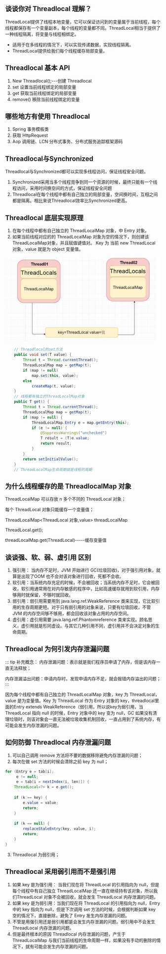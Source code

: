 ## 谈谈你对 Threadlocal 理解？

ThreadLocal提供了线程本地变量，它可以保证访问到的变量属于当前线程，每个线程都保存有一个变量副本，每个线程的变量都不同。ThreadLocal相当于提供了一种线程隔离，将变量与线程相绑定。

* 适用于在多线程的情况下，可以实现传递数据，实现线程隔离。
* ThreadLocal提供给我们每个线程缓存局部变量。

## Threadlocal 基本 API

1. New Threadlocal();---创建 Threadlocal
2. set 设置当前线程绑定的局部变量
3. get 获取当前线程绑定的局部变量
4. remove() 移除当前线程绑定的变量

## 哪些地方有使用 Threadlocal

1. Spring 事务模板类
2. 获取 HttpRequest
3. Aop 调用链、LCN 分布式事务、分布式服务追踪框架源码

## Threadlocal与Synchronized

Threadlocal与Synchronized都可以实现多线程访问，保证线程安全问题。
1. Synchronized采用当多个线程竞争到同一个资源的时候，最终只能有一个线程访问，采用时间换空间的方式，保证线程安全问题
2. Threadlocal在每个线程中都有自己独立的局部变量，空间换时间，互相之间都是隔离。相比来说Threadlocal效率比Synchronized更高。

## Threadlocal 底层实现原理

1. 在每个线程中都有自己独立的 ThreadLocalMap 对象，中 Entry 对象。
2. 如果当前线程对应的的 ThreadLocalMap 对象为空的情况下，则创建该 ThreadLocalMap对象，并且赋值键值对。
Key 为 当前 new ThreadLocal 对象，value 就是为 object 变量值。

![image-20211101152903627](assets/image-20211101152903627.png)

```java
	// Threadlocal的set方法
    public void set(T value) {
        Thread t = Thread.currentThread();
        ThreadLocalMap map = getMap(t);
        if (map != null)
            map.set(this, value);
        else
            createMap(t, value);
    }
    // 线程都有独立的ThreadLocalMap对象
    public T get() {
        Thread t = Thread.currentThread();
        ThreadLocalMap map = getMap(t);
        if (map != null) {
            ThreadLocalMap.Entry e = map.getEntry(this);
            if (e != null) {
                @SuppressWarnings("unchecked")
                T result = (T)e.value;
                return result;
            }
        }
        return setInitialValue();
    }
    // ThreadLocalMap生命周期就是线程的周期
```

## 为什么线程缓存的是 ThreadlocalMap 对象

ThreadLocalMap 可以存放 n 多个不同的 ThreadLocal 对象；

每个 ThreadLocal 对象只能缓存一个变量值；

ThreadLocalMap<ThreadLocal 对象,value> threadLocalMap

ThreadLocal.get();

threadLocalMap.get(ThreadLocal)-----缓存变量值

## 谈谈强、软、弱、虚引用 区别

1. 强引用： 当内存不足时，JVM 开始进行 GC(垃圾回收)，对于强引用对象，就算是出现了OOM 也不会对该对象进行回收，死都不会收。
2. 软引用：当系统内存充足的时候，不会被回收；当系统内存不足时，它会被回收，软引用通常用在对内存敏感的程序中，比如高速缓存就用到软引用，内存够用时就保留，不够时就回收。
3. 弱引用：弱引用需要用到 java.lang.ref.WeakReference 类来实现，它比软引用的生存周期更短。对于只有弱引用的对象来说，只要有垃圾回收，不管 JVM 的内存空间够不够用，都会回收该对象占用的内存空间。
4. 虚引用：虚引用需要 java.lang.ref.Phantomreference 类来实现。顾名思义，虚引用就是形同虚设。与其它几种引用不同，虚引用并不会决定对象的生命周期。

## Threadlocal 为何引发内存泄漏问题

::: tip 补充概念：
内存泄漏问题：表示就是我们程序员申请了内存，但是该内存一直无法释放；

内存泄漏溢出问题：申请内存时，发现申请内存不足，就会报错内存溢出的问题；
:::

因为每个线程中都有自己独立的 ThreadLocalMap 对象，key 为 ThreadLocal，value 是为变量值。Key 为 ThreadLocal 作为 Entry 对象的 key，threadlocal里面的Entry extends WeakReference（弱引用，所以说key为弱引用，当 ThreadLocal 指向 null 的时候，Entry 对象中的 key 变为 null，GC 如果没有清理垃圾时，则该对象会一直无法被垃圾收集机制回收，一直占用到了系统内存，有可能会发生内存泄漏的问题。

## 如何防御 Threadlocal 内存泄漏问题

1. 可以自己调用 remove 方法将不要的数据移除避免内存泄漏的问题；
2. 每次在做 set 方法的时候会清除之前 key 为 null；
```java
for (Entry e = tab[i];
     e != null;
     e = tab[i = nextIndex(i, len)]) {
    ThreadLocal<?> k = e.get();

    if (k == key) {
        e.value = value;
        return;
    }

    if (k == null) {
        replaceStaleEntry(key, value, i);
        return;
    }
}
```
3. Threadlocal 为弱引用；

## Threadlocal 采用弱引用而不是强引用

1. 如果 key 是为强引用： 当我们现在将 ThreadLocal 的引用指向为 null，但是每个线程中有自己独立 ThreadLocalMap 还一直在继续持有该对象，所以我们ThreadLocal 对象不会被回收，就会发生 ThreadLocal 内存泄漏的问题。
2. 如果 key 是为弱引用：当我们现在将 ThreadLocal 的引用指向为 null，Entry 中的 key 指向为 null，但是下次调用 set 方法的时候，会根据判断如果 key 空的情况下，直接删除，避免了 Entry 发生内存泄漏的问题。
3. 不管是用强引用还是弱引用都是会发生内存泄漏的问题。弱引用中不会发生 ThreadLocal 内存泄漏的问题。
4. 但是最终根本的原因 Threadlocal 内存泄漏的问题，产生于 ThreadLocalMap 与我们当前线程的生命周期一样，如果没有手动的删除的情况下，就有可能会发生内存泄漏的问题。
